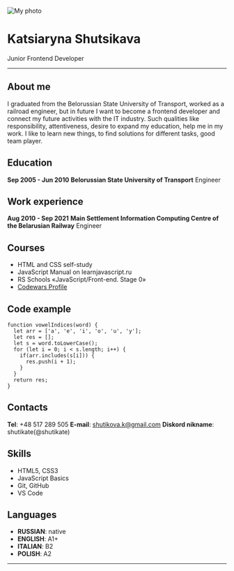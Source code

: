 ![My photo]() 

# Katsiaryna Shutsikava
Junior Frontend Developer
 
---

## About me

I graduated from the Belorussian State University of Transport, worked as a railroad еngineer, but in future I want to become a frontend developer and connect my future activities with the IT industry.
Such qualities like responsibility, attentiveness, desire to expand my education, help me in my work.
I like to learn new things, to find solutions for different tasks, good team player.

## Education

**Sep 2005 - Jun 2010** 
**Belorussian State University of Transport**
Engineer

## Work experience

**Aug 2010 - Sep 2021**
**Main Settlement Information Computing Centre of the Belarusian Railway**
Engineer 

## Courses

* HTML and CSS self-study
* JavaScript Manual on learnjavascript.ru
* RS Schools «JavaScript/Front-end. Stage 0»  
* [Codewars Profile](https://www.codewars.com/users/shutikate)

## Code example

```
function vowelIndices(word) {
  let arr = ['a', 'e', 'i', 'o', 'u', 'y'];
  let res = [];
  let s = word.toLowerCase();
  for (let i = 0; i < s.length; i++) {
    if(arr.includes(s[i])) {
      res.push(i + 1);
    }
  } 
  return res;
}
```

## Contacts

**Tel**: +48 517 289 505
**E-mail**: shutikova.k@gmail.com
**Diskord nikname**: shutikate(@shutikate)

## Skills

* HTML5, CSS3
* JavaScript Basics
* Git, GitHub
* VS Code

## Languages

* **RUSSIAN**: native
* **ENGLISH**: A1+
* **ITALIAN**: B2
* **POLISH**: A2

---